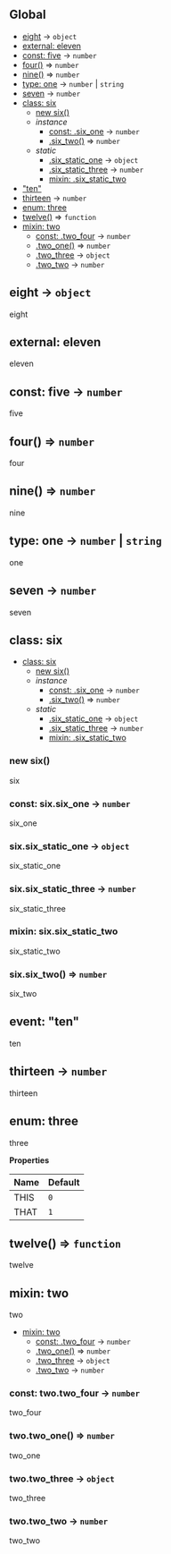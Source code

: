 ## Global
* [eight](#eight) → <code>object</code>
* [external: eleven](#external_eleven)
* [const: five](#five) → <code>number</code>
* [four()](#four) ⇒ <code>number</code>
* [nine()](#nine) ⇒ <code>number</code>
* [type: one](#one) → <code>number</code> \| <code>string</code>
* [seven](#seven) → <code>number</code>
* [class: six](#six)
  * [new six()](#new_six_new)
  * _instance_
    * [const: .six_one](#six#six_one) → <code>number</code>
    * [.six_two()](#six#six_two) ⇒ <code>number</code>
  * _static_
    * [.six_static_one](#six.six_static_one) → <code>object</code>
    * [.six_static_three](#six.six_static_three) → <code>number</code>
    * [mixin: .six_static_two](#six.six_static_two)
* ["ten"](#event_ten)
* [thirteen](#thirteen) → <code>number</code>
* [enum: three](#three)
* [twelve()](#twelve) ⇒ <code>function</code>
* [mixin: two](#two)
  * [const: .two_four](#two.two_four) → <code>number</code>
  * [.two_one()](#two.two_one) ⇒ <code>number</code>
  * [.two_three](#two.two_three) → <code>object</code>
  * [.two_two](#two.two_two) → <code>number</code>

<a name="eight"></a>
## eight → <code>object</code>
eight

<a name="external_eleven"></a>
## external: eleven
eleven

<a name="five"></a>
## const: five → <code>number</code>
five

<a name="four"></a>
## four() ⇒ <code>number</code>
four

<a name="nine"></a>
## nine() ⇒ <code>number</code>
nine

<a name="one"></a>
## type: one → <code>number</code> \| <code>string</code>
one

<a name="seven"></a>
## seven → <code>number</code>
seven

<a name="six"></a>
## class: six

* [class: six](#six)
  * [new six()](#new_six_new)
  * _instance_
    * [const: .six_one](#six#six_one) → <code>number</code>
    * [.six_two()](#six#six_two) ⇒ <code>number</code>
  * _static_
    * [.six_static_one](#six.six_static_one) → <code>object</code>
    * [.six_static_three](#six.six_static_three) → <code>number</code>
    * [mixin: .six_static_two](#six.six_static_two)

<a name="new_six_new"></a>
### new six()
six

<a name="six#six_one"></a>
### const: six.six_one → <code>number</code>
six_one

<a name="six.six_static_one"></a>
### six.six_static_one → <code>object</code>
six_static_one

<a name="six.six_static_three"></a>
### six.six_static_three → <code>number</code>
six_static_three

<a name="six.six_static_two"></a>
### mixin: six.six_static_two
six_static_two

<a name="six#six_two"></a>
### six.six_two() ⇒ <code>number</code>
six_two

<a name="event_ten"></a>
## event: "ten"
ten

<a name="thirteen"></a>
## thirteen → <code>number</code>
thirteen

<a name="three"></a>
## enum: three
three

**Properties**

| Name | Default |
| --- | --- |
| THIS | <code>0</code> | 
| THAT | <code>1</code> | 

<a name="twelve"></a>
## twelve() ⇒ <code>function</code>
twelve

<a name="two"></a>
## mixin: two
two


* [mixin: two](#two)
  * [const: .two_four](#two.two_four) → <code>number</code>
  * [.two_one()](#two.two_one) ⇒ <code>number</code>
  * [.two_three](#two.two_three) → <code>object</code>
  * [.two_two](#two.two_two) → <code>number</code>

<a name="two.two_four"></a>
### const: two.two_four → <code>number</code>
two_four

<a name="two.two_one"></a>
### two.two_one() ⇒ <code>number</code>
two_one

<a name="two.two_three"></a>
### two.two_three → <code>object</code>
two_three

<a name="two.two_two"></a>
### two.two_two → <code>number</code>
two_two

